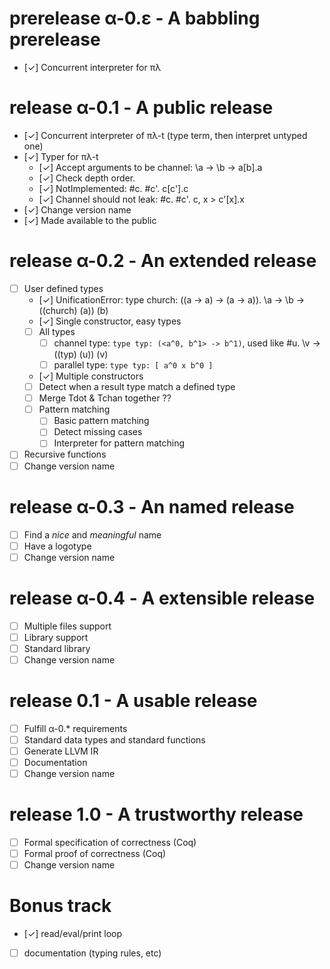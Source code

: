 # prerelease α-0.ε - A babbling prerelease

- [✓] Concurrent interpreter for πλ

# release α-0.1 - A public release

- [✓] Concurrent interpreter of πλ-t (type term, then interpret untyped one)
- [✓] Typer for πλ-t
    + [✓] Accept arguments to be channel: \a -> \b -> a[b].a
    + [✓] Check depth order.
    + [✓] NotImplemented: #c. #c'. c[c'].c
    + [✓] Channel should not leak: #c. #c'. c, x > c'[x].x
- [✓] Change version name
- [✓] Made available to the public

# release α-0.2 - An extended release

- [ ] User defined types
    + [✓] UnificationError: type church: ((a -> a) -> (a -> a)). \a -> \b -> ((church) (a)) (b)
    + [✓] Single constructor, easy types
    + [ ] All types
      * [ ] channel type: `type typ: (<a^0, b^1> -> b^1)`, used like #u. \v -> ((typ) (u)) (v)
      * [ ] parallel type: `type typ: [ a^0 x b^0 ]`
    + [✓] Multiple constructors
    + [ ] Detect when a result type match a defined type
    + [ ] Merge Tdot & Tchan together ??
    + [ ] Pattern matching
      * [ ] Basic pattern matching
      * [ ] Detect missing cases
      * [ ] Interpreter for pattern matching
- [ ] Recursive functions
- [ ] Change version name

# release α-0.3 - An named release

- [ ] Find a *nice* and *meaningful* name
- [ ] Have a logotype
- [ ] Change version name

# release α-0.4 - A extensible release

- [ ] Multiple files support
- [ ] Library support
- [ ] Standard library
- [ ] Change version name

# release 0.1 - A usable release

- [ ] Fulfill α-0.* requirements
- [ ] Standard data types and standard functions
- [ ] Generate LLVM IR
- [ ] Documentation
- [ ] Change version name

# release 1.0 - A trustworthy release

- [ ] Formal specification of correctness (Coq)
- [ ] Formal proof of correctness (Coq)
- [ ] Change version name

# Bonus track

- [✓] read/eval/print loop
- [ ] documentation (typing rules, etc)
